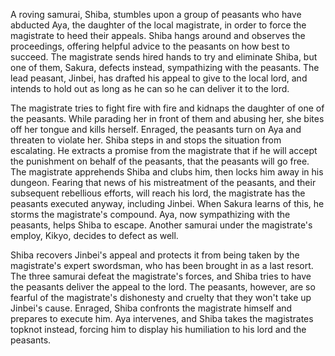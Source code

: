 <!-- Three Outlaw Samurai (1964) -->

A roving samurai, Shiba, stumbles upon a group of peasants who have abducted Aya, the daughter of the local magistrate, in order to force the magistrate to heed their appeals. Shiba hangs around and observes the proceedings, offering helpful advice to the peasants on how best to succeed. The magistrate sends hired hands to try and eliminate Shiba, but one of them, Sakura, defects instead, sympathizing with the peasants. The lead peasant, Jinbei, has drafted his appeal to give to the local lord, and intends to hold out as long as he can so he can deliver it to the lord.

The magistrate tries to fight fire with fire and kidnaps the daughter of one of the peasants. While parading her in front of them and abusing her, she bites off her tongue and kills herself. Enraged, the peasants turn on Aya and threaten to violate her. Shiba steps in and stops the situation from escalating. He extracts a promise from the magistrate that if he will accept the punishment on behalf of the peasants, that the peasants will go free. The magistrate apprehends Shiba and clubs him, then locks him away in his dungeon. Fearing that news of his mistreatment of the peasants, and their subsequent rebellious efforts, will reach his lord, the magistrate has the peasants executed anyway, including Jinbei. When Sakura learns of this, he storms the magistrate's compound. Aya, now sympathizing with the peasants, helps Shiba to escape. Another samurai under the magistrate's employ, Kikyo, decides to defect as well.

Shiba recovers Jinbei's appeal and protects it from being taken by the magistrate's expert  swordsman, who has been brought in as a last resort. The three samurai defeat the magistrate's forces, and Shiba tries to have the peasants deliver the appeal to the lord. The peasants, however, are so fearful of the magistrate's dishonesty and cruelty that they won't take up Jinbei's cause. Enraged, Shiba confronts the magistrate himself and prepares to execute him. Aya intervenes, and Shiba takes the magistrates topknot instead, forcing him to display his humiliation to his lord and the peasants.